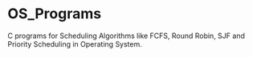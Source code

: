 # OS_Programs
C programs for Scheduling Algorithms like FCFS, Round Robin, SJF and Priority Scheduling in Operating System.
